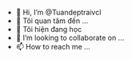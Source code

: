 - 👋 Hi, I’m @Tuandeptraivcl
- 👀 Tôi quan tâm đến ...
- 🌱 Tôi hiện đang học 
- 💞️ I’m looking to collaborate on ...
- 📫 How to reach me ...

<!---
Tuandethuongvcl/Tuandethuongvcl is a ✨ special ✨ repository because its `README.md` (this file) appears on your GitHub profile.
You can click the Preview link to take a look at your changes.
--->
